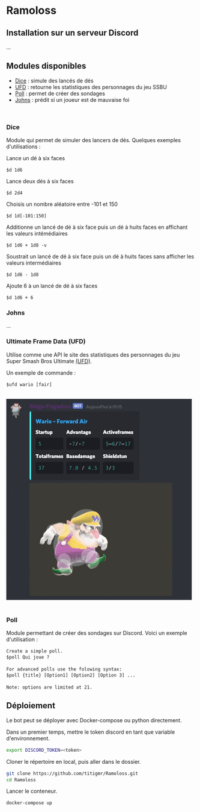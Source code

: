 # Ramoloss


## Installation sur un serveur Discord

...


## Modules disponibles

* [Dice](#dice) : simule des lancés de dés
* [UFD](#Ultimate-Frame-Data-(UFD)) : retourne les statistiques des personnages du jeu SSBU
* [Poll](#poll) : permet de créer des sondages
* [Johns](#johns) : prédit si un joueur est de mauvaise foi

<br>

### Dice
Module qui permet de simuler des lancers de dés. Quelques exemples d'utilisations :

Lance un dé à six faces
```
$d 1d6
```

Lance deux dés à six faces
```
$d 2d4
```

Choisis un nombre aléatoire entre -101 et 150
```
$d 1d[-101:150]
```

Additionne un lancé de dé à six face puis un dé à huits faces en affichant les valeurs intémédiaires
```
$d 1d6 + 1d8 -v
```

Soustrait un lancé de dé à six face puis un dé à huits faces sans afficher les valeurs intermédiaires
```
$d 1d6 - 1d8
```

Ajoute 6 à un lancé de dé à six faces
```
$d 1d6 + 6
```

### Johns

...

### Ultimate Frame Data (UFD)

Utilise comme une API le site des statistiques des personnages du jeu Super Smash Bros Ultimate [(UFD)](https://www.ultimateframedata.com).

Un exemple de commande :

```
$ufd wario [fair]
```

<br>

<img src='img/example_ufd.gif'>

<br>
<br>

### Poll
Module permettant de créer des sondages sur Discord. Voici un exemple d'utilisation :

```
Create a simple poll.
$poll Qui joue ?

For advanced polls use the folowing syntax:
$poll {title} [Option1] [Option2] [Option 3] ...

Note: options are limited at 21.
```

## Déploiement
Le bot peut se déployer avec Docker-compose ou python directement.

Dans un premier temps, mettre le token discord en tant que variable d'environnement.
```bash
export DISCORD_TOKEN=<token>
```

Cloner le répertoire en local, puis aller dans le dossier.

```bash
git clone https://github.com/titigmr/Ramoloss.git
cd Ramoloss
```

Lancer le conteneur.

```bash
docker-compose up
```